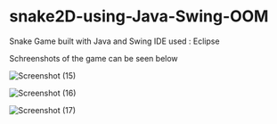 # snake2D-using-Java-Swing-OOM

Snake Game built with Java and Swing
IDE used : Eclipse


Schreenshots of the game can be seen below

![Screenshot (15)](https://user-images.githubusercontent.com/50120271/58501778-cddcde80-81a2-11e9-8fe1-f6e0e8cc8c44.png)

![Screenshot (16)](https://user-images.githubusercontent.com/50120271/58501779-ce757500-81a2-11e9-9f4b-cfe2d36ca427.png)

![Screenshot (17)](https://user-images.githubusercontent.com/50120271/58501780-ce757500-81a2-11e9-8eb7-7dbd3b7d6a9e.png)
